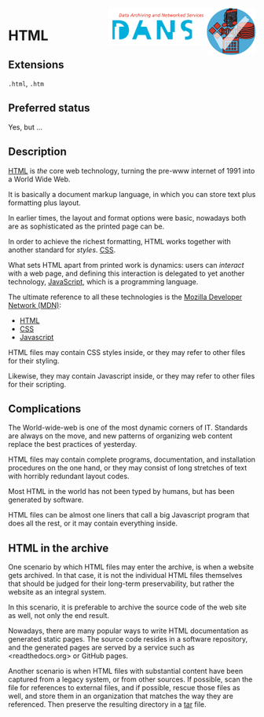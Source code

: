 <img src="../images/formats.png" width="100" align="right"/>
<img src="../images/DANS.png" width="200" align="right"/>

# HTML

## Extensions

`.html`, `.htm`

## Preferred status

Yes, but ...

## Description

[HTML](https://en.wikipedia.org/wiki/HTML)
is *the* core web technology, turning the pre-www internet of 1991 into a World Wide Web.

It is basically a document markup language, in which you can store
text plus formatting plus layout.

In earlier times, the layout and format options were basic,
nowadays both are as sophisticated as the printed page can be.

In order to achieve the richest formatting, HTML works together with another
standard for *styles*.
[CSS](https://en.wikipedia.org/wiki/Cascading_Style_Sheets).

What sets HTML apart from printed work is dynamics: users can *interact* with a
web page, and defining this interaction is delegated to yet another technology,
[JavaScript](), which is a programming language.

The ultimate reference to all these technologies is the
[Mozilla Developer Network (MDN)](https://developer.mozilla.org/en-US/):

*   [HTML](https://developer.mozilla.org/en-US/docs/Web/HTML)
*   [CSS](https://developer.mozilla.org/en-US/docs/Web/CSS)
*   [Javascript](https://developer.mozilla.org/en-US/docs/Web/JavaScript)

HTML files may contain CSS styles inside, or they may refer to other files for
their styling.

Likewise, they may contain Javascript inside, or they may refer to other files
for their scripting.

## Complications

The World-wide-web is one of the most dynamic corners of IT. Standards are
always on the move, and new patterns of organizing web content replace the best
practices of yesterday.

HTML files may contain complete programs, documentation, and installation
procedures on the one hand, or they may consist of long stretches of text with
horribly redundant layout codes.

Most HTML in the world has not been typed by humans, but has been generated by
software.

HTML files can be almost one liners that call a big Javascript program that does
all the rest, or it may contain everything inside.

## HTML in the archive

One scenario by which HTML files may enter the archive, is when a website gets
archived. In that case, it is not the individual HTML files themselves that
should be judged for their long-term preservability, but rather the website as
an integral system.

In this scenario, it is preferable to archive the source code of the web site as
well, not only the end result.

Nowadays, there are many popular ways to write HTML documentation as generated
static pages. The source code resides in a software repository, and the
generated pages are served by a service such as <readthedocs.org> or GitHub
pages.

Another scenario is when HTML files with substantial content have been captured
from a legacy system, or from other sources.
If possible, scan the file for references to external files, and if possible,
rescue those files as well, and store them in an organization that matches
the way they are referenced. Then preserve the resulting directory in a
[tar](tar.md) file.

